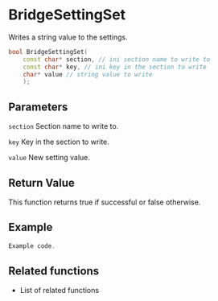 # BridgeSettingSet

Writes a string value to the settings.

```c++
bool BridgeSettingSet(
    const char* section, // ini section name to write to
    const char* key, // ini key in the section to write
    char* value // string value to write
    );
```

## Parameters

`section` Section name to write to.

`key` Key in the section to write.

`value` New setting value.

## Return Value

This function returns true if successful or false otherwise.

## Example

```c++
Example code.
```

## Related functions

- List of related functions
